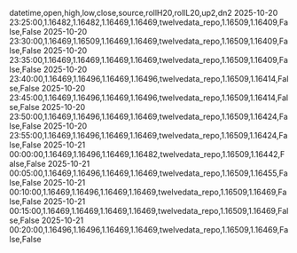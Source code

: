 datetime,open,high,low,close,source,rollH20,rollL20,up2,dn2
2025-10-20 23:25:00,1.16482,1.16482,1.16469,1.16469,twelvedata_repo,1.16509,1.16409,False,False
2025-10-20 23:30:00,1.16469,1.16509,1.16469,1.16469,twelvedata_repo,1.16509,1.16409,False,False
2025-10-20 23:35:00,1.16469,1.16469,1.16469,1.16469,twelvedata_repo,1.16509,1.16409,False,False
2025-10-20 23:40:00,1.16469,1.16496,1.16469,1.16496,twelvedata_repo,1.16509,1.16414,False,False
2025-10-20 23:45:00,1.16469,1.16496,1.16469,1.16496,twelvedata_repo,1.16509,1.16414,False,False
2025-10-20 23:50:00,1.16469,1.16496,1.16469,1.16469,twelvedata_repo,1.16509,1.16424,False,False
2025-10-20 23:55:00,1.16469,1.16496,1.16469,1.16469,twelvedata_repo,1.16509,1.16424,False,False
2025-10-21 00:00:00,1.16469,1.16496,1.16469,1.16482,twelvedata_repo,1.16509,1.16442,False,False
2025-10-21 00:05:00,1.16469,1.16496,1.16469,1.16469,twelvedata_repo,1.16509,1.16455,False,False
2025-10-21 00:10:00,1.16469,1.16496,1.16469,1.16469,twelvedata_repo,1.16509,1.16469,False,False
2025-10-21 00:15:00,1.16469,1.16469,1.16469,1.16469,twelvedata_repo,1.16509,1.16469,False,False
2025-10-21 00:20:00,1.16496,1.16496,1.16469,1.16469,twelvedata_repo,1.16509,1.16469,False,False
